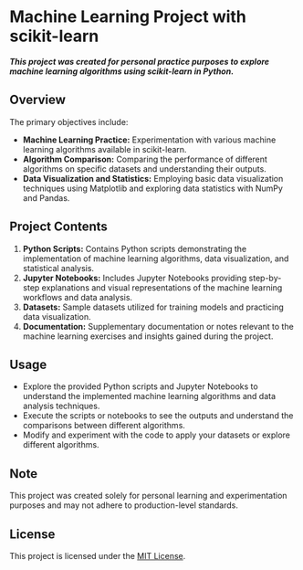 # Machine Learning Project with scikit-learn
***This project was created for personal practice purposes to explore machine learning algorithms using scikit-learn in Python.***

## Overview

The primary objectives include:

- **Machine Learning Practice:** Experimentation with various machine learning algorithms available in scikit-learn.
- **Algorithm Comparison:** Comparing the performance of different algorithms on specific datasets and understanding their outputs.
- **Data Visualization and Statistics:** Employing basic data visualization techniques using Matplotlib and exploring data statistics with NumPy and Pandas.

## Project Contents

1. **Python Scripts:** Contains Python scripts demonstrating the implementation of machine learning algorithms, data visualization, and statistical analysis.
2. **Jupyter Notebooks:** Includes Jupyter Notebooks providing step-by-step explanations and visual representations of the machine learning workflows and data analysis.
3. **Datasets:** Sample datasets utilized for training models and practicing data visualization.
4. **Documentation:** Supplementary documentation or notes relevant to the machine learning exercises and insights gained during the project.

## Usage

- Explore the provided Python scripts and Jupyter Notebooks to understand the implemented machine learning algorithms and data analysis techniques.
- Execute the scripts or notebooks to see the outputs and understand the comparisons between different algorithms.
- Modify and experiment with the code to apply your datasets or explore different algorithms.

## Note

This project was created solely for personal learning and experimentation purposes and may not adhere to production-level standards.

## License

This project is licensed under the [MIT License](LICENSE).
